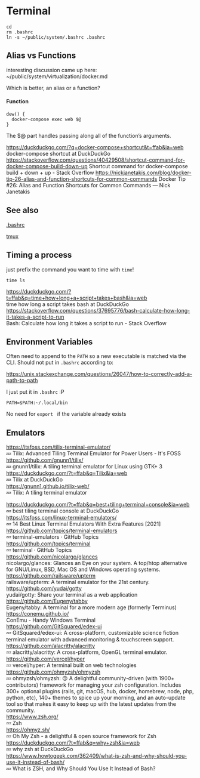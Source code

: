 # Terminal

```
cd
rm .bashrc
ln -s ~/public/system/.bashrc .bashrc
```


## Alias vs Functions

interesting discussion came up here:  
~/public/system/virtualization/docker.md

Which is better, an alias or a function? 

#### Function

```
dew() {
  docker-compose exec web $@
}
```

The $@ part handles passing along all of the function’s arguments. 

https://duckduckgo.com/?q=docker-compose+shortcut&t=ffab&ia=web
docker-compose shortcut at DuckDuckGo
https://stackoverflow.com/questions/40429508/shortcut-command-for-docker-compose-build-down-up
Shortcut command for docker-compose build + down + up - Stack Overflow
https://nickjanetakis.com/blog/docker-tip-26-alias-and-function-shortcuts-for-common-commands
Docker Tip #26: Alias and Function Shortcuts for Common Commands — Nick Janetakis

## See also

<a href=".bashrc">.bashrc</a>

[tmux](tmux.md)

## Timing a process

just prefix the command you want to time with `time`!

```
time ls
```

https://duckduckgo.com/?t=ffab&q=time+how+long+a+script+takes+bash&ia=web  
time how long a script takes bash at DuckDuckGo  
https://stackoverflow.com/questions/37695776/bash-calculate-how-long-it-takes-a-script-to-run  
Bash: Calculate how long it takes a script to run - Stack Overflow  

## Environment Variables

Often need to append to the `PATH` so a new executable is matched via the CLI. Should not put in `.bashrc` according to:

https://unix.stackexchange.com/questions/26047/how-to-correctly-add-a-path-to-path

I just put it in `.bashrc` :P

```
PATH=$PATH:~/.local/bin
```

No need for `export ` if the variable already exists


## Emulators

https://itsfoss.com/tilix-terminal-emulator/  
💤 Tilix: Advanced Tiling Terminal Emulator for Power Users - It's FOSS  
https://github.com/gnunn1/tilix/  
💤 gnunn1/tilix: A tiling terminal emulator for Linux using GTK+ 3  
https://duckduckgo.com/?t=ffab&q=Tilix&ia=web  
💤 Tilix at DuckDuckGo  
https://gnunn1.github.io/tilix-web/  
💤 Tilix: A tiling terminal emulator  


https://duckduckgo.com/?t=ffab&q=best+tiling+terminal+console&ia=web  
💤 best tiling terminal console at DuckDuckGo  
https://itsfoss.com/linux-terminal-emulators/  
💤 14 Best Linux Terminal Emulators With Extra Features [2021]  
https://github.com/topics/terminal-emulators  
💤 terminal-emulators · GitHub Topics  
https://github.com/topics/terminal  
💤 terminal · GitHub Topics  
https://github.com/nicolargo/glances  
nicolargo/glances: Glances an Eye on your system. A top/htop alternative for GNU/Linux, BSD, Mac OS and Windows operating systems.  
https://github.com/railsware/upterm  
railsware/upterm: A terminal emulator for the 21st century.  
https://github.com/yudai/gotty  
yudai/gotty: Share your terminal as a web application  
https://github.com/Eugeny/tabby  
Eugeny/tabby: A terminal for a more modern age (formerly Terminus)  
https://conemu.github.io/  
ConEmu - Handy Windows Terminal  
https://github.com/GitSquared/edex-ui  
💤 GitSquared/edex-ui: A cross-platform, customizable science fiction terminal emulator with advanced monitoring & touchscreen support.  
https://github.com/alacritty/alacritty  
💤 alacritty/alacritty: A cross-platform, OpenGL terminal emulator.  
https://github.com/vercel/hyper  
💤 vercel/hyper: A terminal built on web technologies  
https://github.com/ohmyzsh/ohmyzsh  
💤 ohmyzsh/ohmyzsh: 🙃 A delightful community-driven (with 1900+ contributors) framework for managing your zsh configuration. Includes 300+ optional plugins (rails, git, macOS, hub, docker, homebrew, node, php, python, etc), 140+ themes to spice up your morning, and an auto-update tool so that makes it easy to keep up with the latest updates from the community.  
https://www.zsh.org/  
💤 Zsh  
https://ohmyz.sh/  
💤 Oh My Zsh - a delightful & open source framework for Zsh  
https://duckduckgo.com/?t=ffab&q=why+zsh&ia=web  
💤 why zsh at DuckDuckGo  
https://www.howtogeek.com/362409/what-is-zsh-and-why-should-you-use-it-instead-of-bash/  
💤 What is ZSH, and Why Should You Use It Instead of Bash?  
